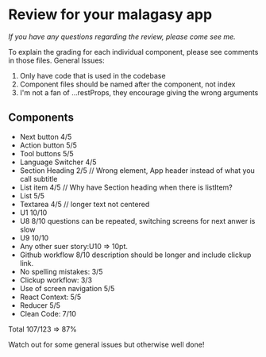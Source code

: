 # Review for your malagasy app

_If you have any questions regarding the review, please come see me._

To explain the grading for each individual component, please see comments in those files.
General Issues:

1. Only have code that is used in the codebase
2. Component files should be named after the component, not index
3. I'm not a fan of ...restProps, they encourage giving the wrong arguments

## Components

- Next button 4/5
- Action button 5/5
- Tool buttons 5/5
- Language Switcher 4/5
- Section Heading 2/5 // Wrong element, App header instead of what you call subtitle
- List item 4/5 // Why have Section heading when there is listItem?
- List 5/5
- Textarea 4/5 // longer text not centered
- U1 10/10 
- U8 8/10 questions can be repeated, switching screens for next anwer is slow
- U9 10/10    
- Any other suer story:U10 => 10pt.
- Github workflow 8/10 description should be longer and include clickup link.
- No spelling mistakes: 3/5
- Clickup workflow: 3/3
- Use of screen navigation 5/5
- React Context: 5/5
- Reducer 5/5
- Clean Code: 7/10 

Total 107/123 => 87%   

Watch out for some general issues but otherwise well done!


